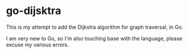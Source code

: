 # go-dijsktra

This is my attempt to add the Dijkstra algorithm for graph traversal, in Go.

I am very new to Go, so I'm also touching base with the language, please excuse my various errors.
